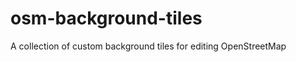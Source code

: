 osm-background-tiles
====================

A collection of custom background tiles for editing OpenStreetMap
